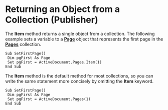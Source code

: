 
# Returning an Object from a Collection (Publisher)

The  **Item** method returns a single object from a collection. The following example sets a variable to a **[Page](9b2e8f29-26c3-1008-0ffd-eea2147abca4.md)** object that represents the first page in the **[Pages](d6b7262c-015c-dcf3-bff4-0091dd32b78f.md)** collection.


```
Sub SetFirstPage() 
 Dim pgFirst As Page 
 Set pgFirst = ActiveDocument.Pages.Item(1) 
End Sub
```


The  **Item** method is the default method for most collections, so you can write the same statement more concisely by omitting the **Item** keyword.




```
Sub SetFirstPage() 
 Dim pgFirst As Page 
 Set pgFirst = ActiveDocument.Pages(1) 
End Sub
```

